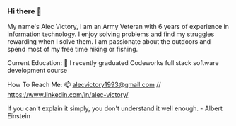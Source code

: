 ### Hi there 👋

My name's Alec Victory, I am an Army Veteran with 6 years of experience in information technology. I enjoy solving problems and find my struggles rewarding when I solve them. I am passionate about the outdoors and spend most of my free time hiking or fishing.

Current Education:
🌱 I recently graduated Codeworks full stack software development course
 
 How To Reach Me:
 📫  alecvictory1993@gmail.com // https://www.linkedin.com/in/alec-victory/
 
 If you can't explain it simply, you don't understand it well enough. - Albert Einstein
